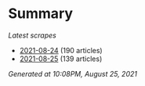 # Summary
*Latest scrapes*
* [2021-08-24](https://github.com/nuuuwan/news_lk/blob/data/news_lk.2021-08-24.json) (190 articles)
* [2021-08-25](https://github.com/nuuuwan/news_lk/blob/data/news_lk.2021-08-25.json) (139 articles)

*Generated at 10:08PM, August 25, 2021*